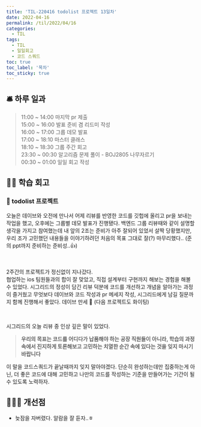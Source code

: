 ```yaml
---
title: 'TIL-220416 todolist 프로젝트 13일차'
date: 2022-04-16
permalink: /til/2022/04/16
categories:
  - TIL
tags:
  - TIL
  - 일일회고
  - 코드 스쿼드
toc: true
toc_label: '목차'
toc_sticky: true
---
```


<!--more-->


## 🛎 **하루 일과**

> 11:00 ~ 14:00 마지막 pr 제출  
> 15:00 ~ 16:00 발표 준비 겸 리드미 작성  
> 16:00 ~ 17:00 그룹 데모 발표  
> 17:00 ~ 18:10 마스터 클래스  
> 18:10 ~ 18:30 그룹 주간 회고  
> 23:30 ~ 00:30 알고리즘 문제 풀이 - BOJ2805 나무자르기  
> 00:30 ~ 01:00 일일 회고 작성

## 👨‍💻 **학습 회고**

### **🤝 todolist 프로젝트**


오늘은 데이브와 오전에 만나서 어제 리뷰를 반영한 코드를 깃헙에 올리고 pr을 보내는 작업을 했고, 오후에는 그룹별 데모 발표가 진행됐다. 
백엔드 그룹 리뷰때와 같이 설명할 생각을 가지고 참여했는데 내 앞의 2조는 준비가 아주 잘되어 있었서 살짝 당황했지만, 우리 조가 고민했던 내용들을 이야기하려던 처음의 목표 그대로 잘(?) 마무리했다.. (준의 ppt까지 준비하는 준비성..👍)  

<br>

2주간의 프로젝트가 정신없이 지나갔다.   
협업하는 ios 팀원들과의 합이 잘 맞았고, 직접 설계부터 구현까지 해보는 경험을 해볼 수 있었다. 시그리드의 정성이 담긴 리뷰 덕분에 코드를 개선하고 개념을 알아가는 과정이 즐거웠고 무엇보다 데이브와 코드 작성과 pr 메세지 작성, 시그리드에게 남길 질문까지 함께 진행해서 좋았다. 데이브 만세 🙌 (다음 프로젝트도 화이팅)  

<br>

시그리드의 오늘 리뷰 중 인상 깊은 말이 있었다.

> **우리의 목표는 코드를 어디다가 납품해야 하는 공장 직원들이 아니라, 학습의 과정 속에서 진지하게 토론해보고 고민하는 치열한 순간 속에 있다는 것을 잊지 마시기 바랍니다**

이 말을 코드스쿼드가 끝날때까지 잊지 말아야겠다. 단순히 완성하는데만 집중하는게 아닌, 더 좋은 코드에 대해 고민하고 나만의 코드를 작성하는 기준을 만들어가는 기간이 될 수 있도록 노력하자.

## **💁🏻‍♂️ 개선점**

- 늦잠을 자버렸다. 알람을 잘 듣자..ㅎ

